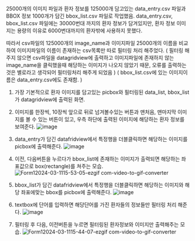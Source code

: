25000개의 이미지 파일과 
환자 정보를 125000개 담고있는 data_entry.csv 파일과 
BBOX 정보 1000개가 담긴 bbox_list.csv 파일로 작업했음.
data_entry.csv, bbox_list.csv 파일에는 30000번대 까지의 환자 정보가 담겨있지만,
환자 정보 이미지는 용량의 이유로 6000번대까지의 환자밖에 사용하지 못했다.

따라서 csv파일의 125000개의 image_name과 이미지파일 25000개의 이름을 비교하여 이미지파일의 이름이 존재하는 csv목록만 따로 필터링 처리 해주었다.
( 필터링 해주지 않으면 csv파일을 datagridview에 출력하고 이미지파일에 존재하지 않는 image_name을 클릭했을때 해당하는 이미지가 나오지 않았기 때문, 오류를 출력하는것은 별로라고 생각되어 필터링처리 해주게 되었음 )
( bbox_list.csv에 있는 이미지이름은 data_entry.csv에도 존재함. )


1. 가장 기본적으로 환자 이미지를 담고있는 picbox와 필터링된 data_list, bbox_list가 datagridview에 출력된 화면.
2. 이미지를 한장씩, 10장씩 앞으로 뒤로 넘겨볼수있는 버튼과 맨처음, 맨마지막 이미지를 볼 수 있는 버튼이 있고, 우측 하단에 출력된 이미지에 해당하는 환자 정보를 보여준다.
![image](https://github.com/newviplayer/show_Patient_Image/assets/123538301/a83a41e1-02d4-4aa3-a400-11619c9f87de)

3. data_entry가 담긴 datafridview에서 특정행을 더블클릭하면 해당하는 이미지를 picbox에 출력해준다.
![image](https://github.com/newviplayer/show_Patient_Image/assets/123538301/246305ba-b68a-458a-ae1d-07f6de2d41ca)

4. 이전, 다음버튼을 누르다가 bbox_list에 존재하는 이미지가 출력되면 해당하는 좌표값으로  box(rectangle)를 쳐주는 모습.
![Form12024-03-1115-53-05-ezgif com-video-to-gif-converter](https://github.com/newviplayer/show_Patient_Image/assets/123538301/edc262f9-5782-460d-b01f-71355b2b4639)

5. bbox_list가 담긴 datafridview에서 특정행을 더블클릭하면 해당하는 이미지와 해당 좌표에맞는 bbox를 picbox에 출력해준다.
![image](https://github.com/newviplayer/show_Patient_Image/assets/123538301/18d85baf-373f-4f7a-8cfe-dc0280537d41)

6. textbox에 단어를 입력하면 해당단어를 가진 환자들의 정보들만 필터링 처리 해준다.
![image](https://github.com/newviplayer/show_Patient_Image/assets/123538301/7eb578d7-cc3c-4e15-a422-ad98933b5bb5)

7. 필터링 후 다음, 이전버튼을 누르면 필터링된 환자정보와 이미지만 출력해주는 모습.
![Form12024-03-1115-44-07-ezgif com-video-to-gif-converter](https://github.com/newviplayer/show_Patient_Image/assets/123538301/09532907-3db7-493a-940d-a5b4ccd92fa6)
